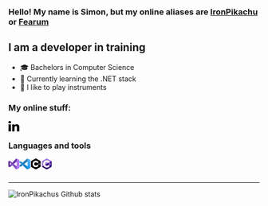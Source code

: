 ### Hello! My name is Simon, but my online aliases are [IronPikachu] or [Fearum]

## I am a developer in training
- 🎓 Bachelors in Computer Science
- 💯 Currently learning the .NET stack
- 🎵 I like to play instruments

### My online stuff:
[<img align="left" alt="" width="22px" src="" />][Website]
[<img align="left" alt="" width="22px" src="/icons/linkedin.svg" />][LinkedIn]

<br/>

### Languages and tools
[<img align="left" alt="Visual Studio" width="22px" src="/icons/vs.svg" />][VisualStudio]
[<img align="left" alt="Visual Studio Code" width="22px" src="/icons/vsc.svg" />][VisualStudioCode]
[<img align="left" alt="C++" width="22px" src="/icons/cpp.svg" />][Cpp]
[<img align="left" alt="C#" width="22px" src="/icons/cs.svg" />][Cs]

<br/>
<br/>

---

<img align="left" alt="IronPikachus Github stats" src="https://github-readme-stats.vercel.app/api?username=IronPikachu&show_icons=true&hide_border=true&count_private=true?theme=synthwave">

[IronPikachu]: IronPikachu
[Fearum]: Fearum
[Website]: iron.sitedelta.com
[LinkedIn]: https://www.linkedin.com/in/simonsamzelius/
[VisualStudio]: https://visualstudio.microsoft.com/
[VisualStudioCode]: https://code.visualstudio.com/
[Cpp]: https://en.cppreference.com/w/
[Cs]: https://docs.microsoft.com/en-us/dotnet/csharp/